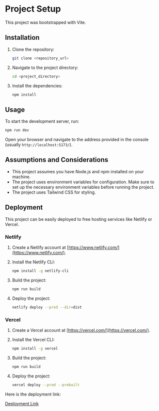 # Project Setup

This project was bootstrapped with Vite.

## Installation

1.  Clone the repository:

    ```bash
    git clone <repository_url>
    ```

2.  Navigate to the project directory:

    ```bash
    cd <project_directory>
    ```

3.  Install the dependencies:

    ```bash
    npm install
    ```

## Usage

To start the development server, run:

```bash
npm run dev
```

Open your browser and navigate to the address provided in the console (usually `http://localhost:5173/`).

## Assumptions and Considerations

*   This project assumes you have Node.js and npm installed on your machine.
*   The project uses environment variables for configuration. Make sure to set up the necessary environment variables before running the project.
*   The project uses Tailwind CSS for styling.

## Deployment

This project can be easily deployed to free hosting services like Netlify or Vercel.

### Netlify

1.  Create a Netlify account at [https://www.netlify.com/](https://www.netlify.com/).
2.  Install the Netlify CLI:

    ```bash
    npm install -g netlify-cli
    ```

3.  Build the project:

    ```bash
    npm run build
    ```

4.  Deploy the project:

    ```bash
    netlify deploy --prod --dir=dist
    ```

### Vercel

1.  Create a Vercel account at [https://vercel.com/](https://vercel.com/).
2.  Install the Vercel CLI:

    ```bash
    npm install -g vercel
    ```

3.  Build the project:

    ```bash
    npm run build
    ```

4.  Deploy the project:

    ```bash
    vercel deploy --prod --prebuilt
    ```

Here is the deployment link:

[Deployment Link](https://assignment-mu-black.vercel.app/login)

